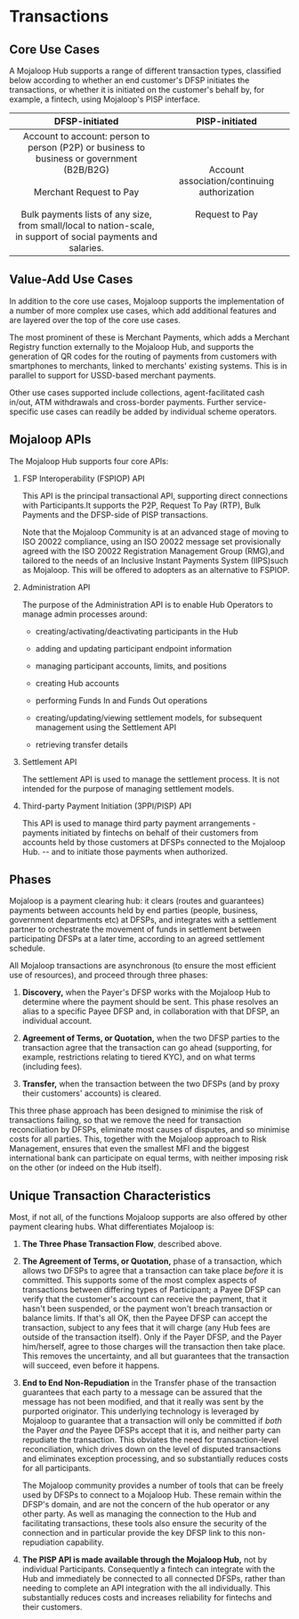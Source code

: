 
# Transactions

## Core Use Cases

A Mojaloop Hub supports a range of different transaction types,
classified below according to whether an end customer's DFSP initiates
the transactions, or whether it is initiated on the customer's behalf
by, for example, a fintech, using Mojaloop's PISP interface.

|DFSP-initiated|PISP-initiated|
|:--------------:|:--------------:|
|Account to account: person to person (P2P) or business to business or government (B2B/B2G)<br><br>Merchant Request to Pay<br><br>Bulk payments lists of any size, from small/local to nation-scale, in support of social payments and salaries.|Account association/continuing authorization<br><br>Request to Pay|

## Value-Add Use Cases

In addition to the core use cases, Mojaloop supports the implementation
of a number of more complex use cases, which add additional features and
are layered over the top of the core use cases.

The most prominent of these is Merchant Payments, which adds a Merchant
Registry function externally to the Mojaloop Hub, and supports the
generation of QR codes for the routing of payments from customers with
smartphones to merchants, linked to merchants' existing systems. This is
in parallel to support for USSD-based merchant payments.

Other use cases supported include collections, agent-facilitated cash
in/out, ATM withdrawals and cross-border payments. Further
service-specific use cases can readily be added by individual scheme
operators.

## Mojaloop APIs

The Mojaloop Hub supports four core APIs:

1. FSP Interoperability (FSPIOP) API

	This API is the principal transactional API, supporting direct connections with Participants.It supports the P2P, Request To Pay (RTP), Bulk Payments and the DFSP-side of PISP transactions.

	Note that the Mojaloop Community is at an advanced stage of moving to ISO 20022 compliance, using an ISO 20022 message set provisionally agreed with the ISO 20022 Registration Management Group (RMG),and tailored to the needs of an Inclusive Instant Payments System (IIPS)such as Mojaloop. This will be offered to adopters as an alternative to FSPIOP.

2.  Administration API

	The purpose of the Administration API is to enable Hub Operators to manage admin processes around:

	-   creating/activating/deactivating participants in the Hub

	-   adding and updating participant endpoint information

	-   managing participant accounts, limits, and positions

	-   creating Hub accounts

	-   performing Funds In and Funds Out operations

	-   creating/updating/viewing settlement models, for subsequent management using the Settlement API

	-   retrieving transfer details

3.  Settlement API

	The settlement API is used to manage the settlement process. It is not intended for the purpose of managing settlement models.

4.  Third-party Payment Initiation (3PPI/PISP) API

	This API is used to manage third party payment arrangements - payments initiated by fintechs on behalf of their customers from accounts held by those customers at DFSPs connected to the Mojaloop Hub. -- and to initiate those payments when authorized.

## Phases 

Mojaloop is a payment clearing hub: it clears (routes and guarantees)
payments between accounts held by end parties (people, business,
government departments etc) at DFSPs, and integrates with a settlement
partner to orchestrate the movement of funds in settlement between
participating DFSPs at a later time, according to an agreed settlement
schedule.

All Mojaloop transactions are asynchronous (to ensure the most efficient
use of resources), and proceed through three phases:

1.  **Discovery,** when the Payer's DFSP works with the Mojaloop Hub to determine where the payment should be sent. This phase resolves an alias to a specific Payee DFSP and, in collaboration with that DFSP, an individual account.

2.  **Agreement of Terms, or Quotation,** when the two DFSP parties to the transaction agree that the transaction can go ahead (supporting, for example, restrictions relating to tiered KYC), and on what terms (including fees).

3.  **Transfer,** when the transaction between the two DFSPs (and by proxy their customers' accounts) is cleared.
&nbsp;

This three phase approach has been designed to minimise the risk of transactions failing, so that we remove the need for transaction reconciliation by DFSPs, eliminate most causes of disputes, and so minimise costs for all parties. This, together with the Mojaloop approach to Risk Management, ensures that even the smallest MFI and the biggest international bank can participate on equal terms, with neither imposing risk on the other (or indeed on the Hub itself).

## Unique Transaction Characteristics

Most, if not all, of the functions Mojaloop supports are also offered by
other payment clearing hubs. What differentiates Mojaloop is:

1.  **The Three Phase Transaction Flow**, described above.

2.  **The Agreement of Terms, or Quotation,** phase of a transaction,
    which allows two DFSPs to agree that a transaction can take place
    *before* it is committed. This supports some of the most complex
    aspects of transactions between differing types of Participant; a
    Payee DFSP can verify that the customer's account can receive the
    payment, that it hasn't been suspended, or the payment won't breach
    transaction or balance limits. If that's all OK, then the Payee DFSP
    can accept the transaction, subject to any fees that it will charge
    (any Hub fees are outside of the transaction itself). Only if the
    Payer DFSP, and the Payer him/herself, agree to those charges will
    the transaction then take place. This removes the uncertainty, and
    all but guarantees that the transaction will succeed, even before it
    happens.

3.  **End to End Non-Repudiation** in the Transfer phase of the
    transaction guarantees that each party to a message can be assured
    that the message has not been modified, and that it really was sent
    by the purported originator. This underlying technology is leveraged
    by Mojaloop to guarantee that a transaction will only be committed
    if *both* the Payer *and* the Payee DFSPs accept that it is, and
    neither party can repudiate the transaction. This obviates the need
    for transaction-level reconciliation, which drives down on the level
    of disputed transactions and eliminates exception processing, and so
    substantially reduces costs for all participants.

	The Mojaloop community provides a number of tools that can be freely used by DFSPs to connect to a Mojaloop Hub. These remain within the DFSP's domain, and are not the concern of the hub operator or any other party. As well as managing the connection to the Hub and facilitating transactions, these tools also ensure the security of the connection and in particular provide the key DFSP link to this non-repudiation capability.

4.  **The PISP API is made available through the Mojaloop Hub,** not by
    individual Participants. Consequently a fintech can integrate with
    the Hub and immediately be connected to all connected DFSPs, rather
    than needing to complete an API integration with the all
    individually. This substantially reduces costs and increases
    reliability for fintechs and their customers.